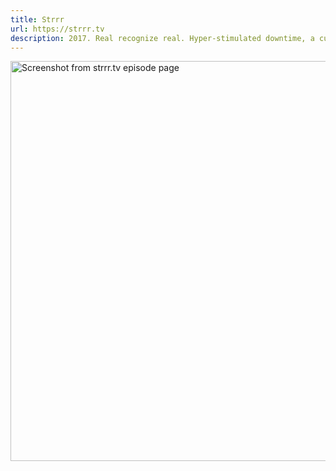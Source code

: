 ```yaml
---
title: Strrr
url: https://strrr.tv
description: 2017. Real recognize real. Hyper-stimulated downtime, a curated online video channel. Strrr fuses the ease of use of classic TV with the best of the internet. A platform where we had the pleasure of creating six seasons of interviews with so many good people.
---
```


<!-- <img loading="lazy" src="./images/strrr.jpg" alt="Screenshot from strrr.tv buffering" width="640"> -->
<img loading="lazy" src="./images/strrr.webp" alt="Screenshot from strrr.tv episode page" width="640">
